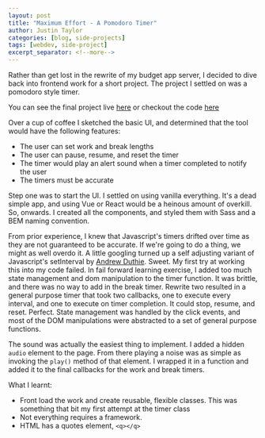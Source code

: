 ```yaml
---
layout: post
title: "Maximum Effort - A Pomodoro Timer"
author: Justin Taylor
categories: [blog, side-projects]
tags: [webdev, side-project]
excerpt_separator: <!--more-->
---
```


Rather than get lost in the rewrite of my budget app server, I decided to dive back into frontend work for a short project. The project I settled on was a pomodoro style timer.

<!--more-->

You can see the final project live [here](http://angry-goblin.surge.sh) or checkout the code [here](https://github.com/sjustintaylor/maximum-effort)

Over a cup of coffee I sketched the basic UI, and determined that the tool would have the following features:

- The user can set work and break lengths
- The user can pause, resume, and reset the timer
- The timer would play an alert sound when a timer completed to notify the user
- The timers must be accurate

Step one was to start the UI. I settled on using vanilla everything. It's a dead simple app, and using Vue or React would be a heinous amount of overkill. So, onwards. I created all the components, and styled them with Sass and a BEM naming convention.

From prior experience, I knew that Javascript's timers drifted over time as they are not guaranteed to be accurate. If we're going to do a thing, we might as well overdo it. A little googling turned up a self adjusting variant of Javascript's setInterval by [Andrew Duthie](https://andrewduthie.com/2013/12/31/creating-a-self-correcting-alternative-to-javascripts-setinterval/). Sweet. My first try at working this into my code failed. In fail forward learning exercise, I added too much state management and dom manipulation to the timer function. It was brittle, and there was no way to add in the break timer.
Rewrite two resulted in a general purpose timer that took two callbacks, one to execute every interval, and one to execute on timer completion. It could stop, resume, and reset. Perfect. State management was handled by the click events, and most of the DOM manipulations were abstracted to a set of general purpose functions.

The sound was actually the easiest thing to implement. I added a hidden `audio` element to the page. From there playing a noise was as simple as invoking the `play()` method of that element. I wrapped it in a function and added it to the final callbacks for the work and break timers.

What I learnt:

- Front load the work and create reusable, flexible classes. This was something that bit my first attempt at the timer class
- Not everything requires a framework.
- HTML has a quotes element, `<q></q>`

